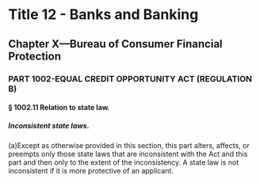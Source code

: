 
# Title 12 - Banks and Banking
## Chapter X—Bureau of Consumer Financial Protection
### PART 1002-EQUAL CREDIT OPPORTUNITY ACT (REGULATION B)
#### § 1002.11 Relation to state law.
##### Inconsistent state laws.

(a)Except as otherwise provided in this section, this part alters, affects, or preempts only those state laws that are inconsistent with the Act and this part and then only to the extent of the inconsistency. A state law is not inconsistent if it is more protective of an applicant.
